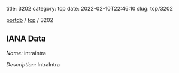 title: 3202
category: tcp
date: 2022-02-10T22:46:10
slug: tcp/3202

[portdb](/) / [tcp](/category/tcp.html) / 3202


## IANA Data

_Name:_ intraintra

_Description:_ IntraIntra

